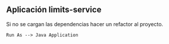 ## Aplicación limits-service

Si no se cargan las dependencias hacer un refactor al proyecto.

```
Run As --> Java Application
```